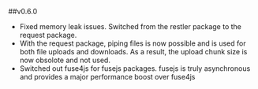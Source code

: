 ##v0.6.0
* Fixed memory leak issues. Switched from the restler package to the request package.
* With the request package, piping files is now possible and is used for both file uploads and downloads. As a result, the upload chunk size is now obsolote and not used.
* Switched out fuse4js for fusejs packages. fusejs is truly asynchronous and provides a major performance boost over fuse4js